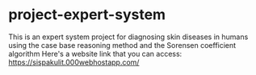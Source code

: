 # project-expert-system
This is an expert system project for diagnosing skin diseases in humans using the case base reasoning method and the Sorensen coefficient algorithm
Here's a website link that you can access: https://sispakulit.000webhostapp.com/
